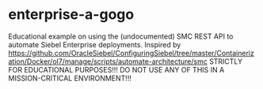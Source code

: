 # enterprise-a-gogo
Educational example on using the (undocumented) SMC REST API to automate Siebel Enterprise deployments.
Inspired by https://github.com/OracleSiebel/ConfiguringSiebel/tree/master/Containerization/Docker/ol7/manage/scripts/automate-architecture/smc
STRICTLY FOR EDUCATIONAL PURPOSES!!!
DO NOT USE ANY OF THIS IN A MISSION-CRITICAL ENVIRONMENT!!!
